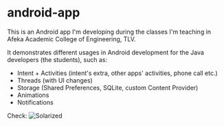 # android-app

This is an Android app I'm developing during the classes I'm teaching in Afeka Academic College of Engineering, TLV.

It demonstrates different usages in Android development for the Java developers (the students), such as:
* Intent + Activities (intent's extra, other apps' activities, phone call etc.)
* Threads (with UI changes)
* Storage (Shared Preferences, SQLite, custom Content Provider)
* Animations
* Notifications

Check:
![Solarized](http://i59.tinypic.com/2v15dur.png)
